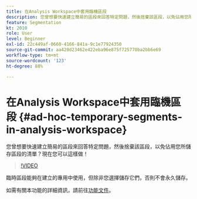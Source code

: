 ```yaml
---
title: 在Analysis Workspace中套用臨機區段
description: 您曾想要快速建立簡易的區段來回答特定問題，然後捨棄該區段，以免佔用您所儲存區段的清單？現在您可以這樣做！
feature: Segmentation
kt: 2010
role: User
level: Beginner
exl-id: 22c449af-0660-4166-841a-9c1e77924350
source-git-commit: aa420d23462e422eba96e875f725770ba2bb6e69
workflow-type: tm+mt
source-wordcount: '123'
ht-degree: 88%

---
```


# 在Analysis Workspace中套用臨機區段 {#ad-hoc-temporary-segments-in-analysis-workspace}

您曾想要快速建立簡易的區段來回答特定問題，然後捨棄該區段，以免佔用您所儲存區段的清單？現在您可以這樣做！

>[!VIDEO](https://video.tv.adobe.com/v/23978/?quality=12)

臨時區段能夠在建立的專用中使用，但除非您選擇儲存它們，否則不會永久儲存。

如需有關本功能的詳細資訊，請前往[功能文件](https://experienceleague.adobe.com/docs/analytics/analyze/analysis-workspace/components/segments/ad-hoc-segments.html?lang=zh-Hant)。
